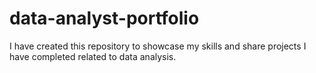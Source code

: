 # data-analyst-portfolio
I have created this repository to showcase my skills and share projects I have completed related to data analysis.
